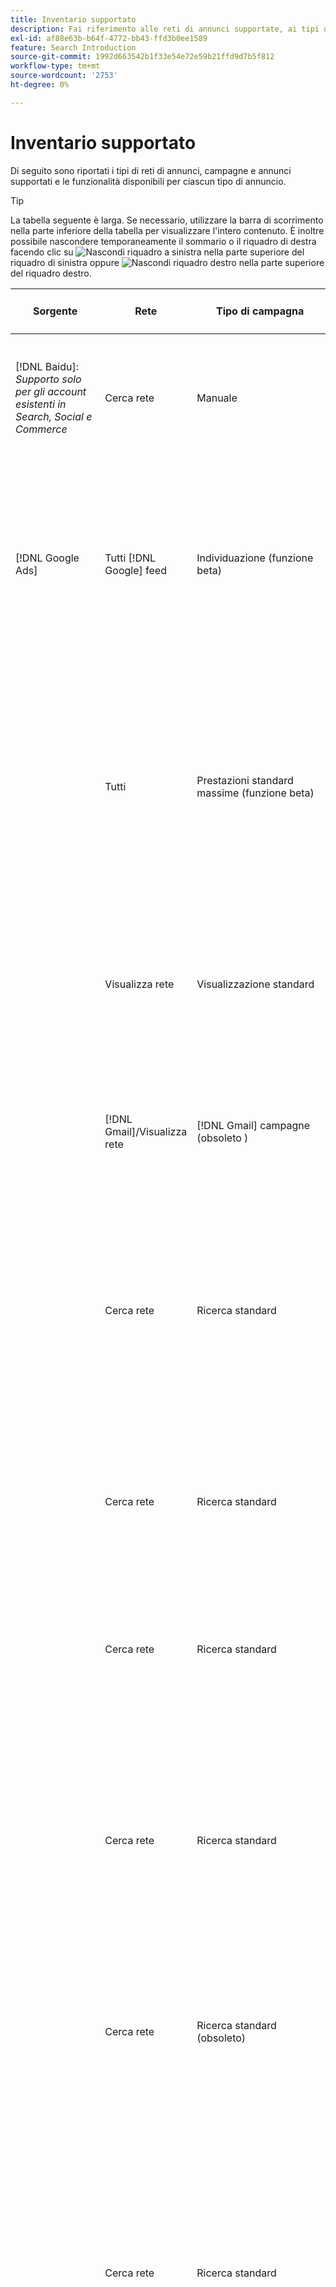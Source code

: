 ```yaml
---
title: Inventario supportato
description: Fai riferimento alle reti di annunci supportate, ai tipi di campagne e ai tipi di annunci.
exl-id: af88e63b-b64f-4772-bb43-ffd3b0ee1589
feature: Search Introduction
source-git-commit: 1992d663542b1f33e54e72e59b21ffd9d7b5f812
workflow-type: tm+mt
source-wordcount: '2753'
ht-degree: 0%

---
```


# Inventario supportato

Di seguito sono riportati i tipi di reti di annunci, campagne e annunci supportati e le funzionalità disponibili per ciascun tipo di annuncio.

>[!TIP]
>
>La tabella seguente è larga. Se necessario, utilizzare la barra di scorrimento nella parte inferiore della tabella per visualizzare l&#39;intero contenuto. È inoltre possibile nascondere temporaneamente il sommario o il riquadro di destra facendo clic su ![Nascondi riquadro a sinistra](/help/search-social-commerce/assets/hide-left-pane.png "Nascondi riquadro a sinistra") nella parte superiore del riquadro di sinistra oppure ![Nascondi riquadro destro](/help/search-social-commerce/assets/hide-right-pane.png "Nascondi riquadro destro") nella parte superiore del riquadro destro.

| Sorgente | Rete | Tipo di campagna | Tipo di annuncio | Sincronizza e visualizza | Crea/Modifica | Traccia[^1] | Ottimizza | Report[^2] | Supporto Adobe Analytics[^3] |
|----|----|----|----|----|----|----|----|----|----|
| [!DNL Baidu]: *Supporto solo per gli account esistenti in Search, Social e Commerce* | Cerca rete | Manuale | Testo | Automatico tramite API | Utilizzo di [visualizzazioni di gestione delle campagne](/help/search-social-commerce/campaign-management/campaigns/campaign-management-options.md) e [bulksheet](/help/search-social-commerce/campaign-management/bulksheets/bulksheet-about.md) | Sì | Campagne con strategia di offerta CPC manuale | Dati a livello di annuncio | Dati di Analytics per Ricerca, Social e Commerce<br><br>Dati a livello di annuncio da Search, Social e Commerce ad Analytics |
| [!DNL Google Ads] | Tutti [!DNL Google] feed | Individuazione (funzione beta) | Individuazione (annunci a immagine singola)<br><br>Carosello di scoperta (annunci carosello con più immagini) | Automatico tramite API | — | Sì | Solo in portfolio ibridi<br><br>Le offerte e gli obiettivi della strategia di offerta vengono impostati a livello di campagna, insieme ai budget della campagna, in base al tipo di ottimizzazione. | Dati a livello di annuncio | Dati a livello di annuncio per Search, Social e Commerce [utilizzo del codice di tracciamento AMO ID aggiornato](/help/integrations/analytics/ids.md#amo-id-formats)[^4]<br><br>Dati a livello di annuncio da Search, Social e Commerce ad Analytics |
| | Tutti | Prestazioni standard massime (funzione beta) | Tutti i tipi | Automatico tramite API | Creare/modificare una campagna e caricare le risorse nelle impostazioni della campagna in [!UICONTROL Campaigns] > [!UICONTROL Campaigns]<br><br>Sono disponibili solo le impostazioni richieste. Per le impostazioni facoltative e i gruppi di voci, accedere a [!DNL [!DNL Google Ads] Ads]. | Sì | Solo in portfolio ibridi<br><br>Gli obiettivi della strategia di offerta sono fissati a livello di campagna, insieme ai budget della campagna. | Dati a livello di campagna<br><br>I dati per l’elenco dei gruppi non sono disponibili e la rete di annunci non fornisce dati a livello di annuncio. | Dati di Analytics per Ricerca, Social e Commerce<br><br>Dati a livello di campagna da Search, Social e Commerce ad Analytics. Richiede l&#39;aggiornamento [Codice di tracciamento AMO ID](/help/integrations/analytics/ids.md#amo-id-formats). |
| | Visualizza rete | Visualizzazione standard | Immagine | Automatico tramite API | Modifica URL e stato solo tramite [bulksheet](/help/search-social-commerce/campaign-management/bulksheets/bulksheet-about.md) | Sì, quando aggiungi manualmente i tag di tracciamento dei clic ai modelli di tracciamento all’interno della rete di annunci | — | Dati a livello di annuncio, ma nessun dato view-through | Dati di Analytics per Ricerca, Social e Commerce<br><br>Dati a livello di annuncio da Search, Social e Commerce ad Analytics, ma non dati view-through |
| | [!DNL Gmail]/Visualizza rete | [!DNL Gmail] campagne (obsoleto ) | [!DNL Gmail] | — | — | — | — | Solo dati a livello di campagna legacy | Dati Analytics legacy per ricerca, social e commerce<br><br>Dati legacy a livello di campagna da Search, Social e Commerce ad Analytics |
| | Cerca rete | Ricerca standard | Solo chiamata | Automatico tramite API | Utilizzo di [visualizzazioni di gestione delle campagne](/help/search-social-commerce/campaign-management/campaigns/campaign-management-options.md) | Sì, utilizzando il suffisso della pagina di destinazione a livello di account e il modello di tracciamento o aggiungendoli manualmente a livello di annuncio in [!DNL [!DNL Google Ads] Annunci] Manager | — | Visualizzazioni a livello di gruppo di annunci e clic solo dalla rete di annunci; nessun ricavo | — |
| | Cerca rete | Ricerca standard | \[Expanded\] Ricerca dinamica Tipo creativo &quot;Edsa&quot; | Automatico tramite API | Utilizzo di [visualizzazioni di gestione delle campagne](/help/search-social-commerce/campaign-management/campaigns/campaign-management-options.md) e [bulksheet](/help/search-social-commerce/campaign-management/bulksheets/bulksheet-about.md) | Sì | Sì<br><br>Per i gruppi di annunci quando la campagna specifica un dominio del sito web; in caso contrario, per i target di ricerca dinamica. | Dati a livello di campagna e di gruppo di annunci<br><br>La rete di annunci non fornisce dati a livello di annuncio. | Dati di Analytics per Ricerca, Social e Commerce<br><br>Dati a livello di campagna e di gruppo di annunci da Search, Social &amp; Commerce ad Analytics |
| | Cerca rete | Ricerca standard | Testo espanso (obsoleto a giugno 2022) | Automatico tramite API | Eliminazione tramite [visualizzazioni di gestione delle campagne](/help/search-social-commerce/campaign-management/campaigns/campaign-management-options.md), [bulksheet](/help/search-social-commerce/campaign-management/bulksheets/bulksheet-about.md), e [feed gestione inventario](/help/search-social-commerce/campaign-management/inventory-feeds/inventory-feeds-about.md) | Sì | — | Dati a livello di annuncio | Dati di Analytics per Ricerca, Social e Commerce<br><br>Dati a livello di annuncio da Search, Social e Commerce ad Analytics |
| | Cerca rete | Ricerca standard | Ricerca reattiva | Automatico tramite API | Utilizzo di [visualizzazioni di gestione delle campagne](/help/search-social-commerce/campaign-management/campaigns/campaign-management-options.md), [bulksheet](/help/search-social-commerce/campaign-management/bulksheets/bulksheet-about.md), e [feed gestione inventario](/help/search-social-commerce/campaign-management/inventory-feeds/inventory-feeds-about.md) | Sì | Sì | Dati a livello di annuncio per tutti gli elementi pubblicitari disponibili<br><br><b>Nota:</b> [!DNL [!DNL Google Ads] Ads] non fornisce dati al di fuori dei suoi editor nativi sulle combinazioni di testo visualizzate come annunci. Per ulteriori informazioni sul reporting per ogni combinazione di testo, vedi [[!DNL [!DNL Google Ads] Annunci] documentazione](https://support.google.com/google-ads/answer/7684791). | Dati di Analytics per Ricerca, Social e Commerce<br><br>Dati a livello di annuncio da Search, Social e Commerce ad Analytics |
| | Cerca rete | Ricerca standard (obsoleto) | Testo | Automatico tramite API | Modifiche di stato agli annunci esistenti solo utilizzando [bulksheet](/help/search-social-commerce/campaign-management/bulksheets/bulksheet-about.md) | Sì | Sì | Dati a livello di annuncio | Dati di Analytics per Ricerca, Social e Commerce<br><br>Dati a livello di annuncio da Search, Social e Commerce ad Analytics |
| | Cerca rete | Ricerca standard | <i>Estensione annuncio:</i><br><br>Sitelink (a livello di account, campagna e gruppo di annunci) | Automatico tramite API | Utilizzo di [visualizzazioni di gestione delle campagne](/help/search-social-commerce/campaign-management/campaigns/campaign-management-options.md) e [bulksheet](/help/search-social-commerce/campaign-management/bulksheets/bulksheet-about.md) | —<br><br>I sitelink hanno un campo &quot;Modello di tracciamento&quot;, ma Search, Social &amp; Commerce mappa i clic e le conversioni risultanti nella parola chiave associata, non nel singolo sitelink. | — Search, Social e Commerce non vengono ottimizzati per il sitelink. Viene invece ottimizzato in base alla parola chiave associata all’annuncio in cui è incluso il sitelink. | —<br><br>Sono disponibili dati per la parola chiave associata. In entrata [!DNL Google Ads], è possibile visualizzare i dati sulle prestazioni a livello di sitelink sul [!DNL Campaigns] scheda > [!DNL Ad Extensions] scheda.<br><br>Per vedere quali singole conversioni sono risultate da un clic su un sitelink, genera un [Rapporto di transazione](/help/search-social-commerce/reports/management/basic-advanced/transaction-report.md). Il [!UICONTROL Link Type] il valore della colonna per un sitelink è <code>sl:&lt;sitelink text=&quot;&quot;></code>, ad esempio sl:Consulta Offerte correnti. | Dati per la parola chiave associata solo da Search, Social e Commerce ad Analytics |
| | Cerca rete | Ricerca standard | <i>Altre estensioni annuncio:</i><br><br>Estensione didascalia<br><br>Estensione posizione<br><br>Estensione telefonica | Automatico tramite API | Gestire il callout e le estensioni telefoniche tramite [visualizzazioni di gestione delle campagne](/help/search-social-commerce/campaign-management/campaigns/campaign-management-options.md).<br><br>Le estensioni della posizione non sono disponibili; le associazioni di estensione della posizione esistenti sono sincronizzate ma possono essere eliminate solo. | —<br><br>I sitelink hanno un campo &quot;Modello di tracciamento&quot;, ma Search, Social &amp; Commerce mappa i clic e le conversioni risultanti nella parola chiave associata, non nel singolo sitelink.<br><br>Gli altri tipi di estensioni degli annunci non hanno un URL da monitorare e Search, Social e Commerce non possono mappare i dati di conversione su di essi. | — | —<br><br>[!DNL Google Ads] mappa i clic su un’estensione dell’annuncio alla parola chiave associata all’annuncio in cui l’estensione è inclusa.<br><br>In Search, Social e Commerce non sono disponibili dati sui costi o sui clic a livello di estensione. In entrata [!DNL Google Ads], puoi visualizzare i dati relativi ai costi e fare clic su di essi a livello di estensione nella [!DNL Campaigns] scheda > [!DNL Ad Extensions] scheda.<br><br>Per vedere quali singole conversioni sono risultate da un clic su un Sitelink, genera un [Rapporto di transazione](/help/search-social-commerce/reports/management/basic-advanced/transaction-report.md). Il [!UICONTROL Link Type] colonna per un sitelink è <code>sl:&lt;sitelink text=&quot;&quot;></code>, ad esempio sl:Consulta Offerte correnti. | Dati per la parola chiave associata solo da Search, Social e Commerce ad Analytics |
| | Rete acquisti | Acquisti standard | Acquisti di prodotti (tipo creativo &quot;Product&quot;) | Automatico tramite API | La copia dell’annuncio viene generata automaticamente per i gruppi di prodotti nel gruppo di annunci. Modifica lo stato dell’annuncio solo utilizzando [bulksheet](/help/search-social-commerce/campaign-management/bulksheets/bulksheet-about.md) e [feed gestione inventario](/help/search-social-commerce/campaign-management/inventory-feeds/inventory-feeds-about.md)<br><br>Puoi creare le campagne principali, i gruppi di annunci e i gruppi di prodotti e modificarne solo lo stato utilizzando [visualizzazioni di gestione delle campagne](/help/search-social-commerce/campaign-management/campaigns/campaign-management-options.md), [bulksheet](/help/search-social-commerce/campaign-management/bulksheets/bulksheet-about.md) e [feed gestione inventario](/help/search-social-commerce/campaign-management/inventory-feeds/inventory-feeds-about.md). | Sì, quando aggiungi manualmente i tag di tracciamento dei clic ai modelli di tracciamento all’interno della rete di annunci | Sì | Dati a livello di campagna, gruppo di annunci e gruppo di prodotti [!DNL Google Ads] non fornisce dati sulle prestazioni a livello di annuncio per le campagne di acquisto. | Dati di Analytics per Ricerca, Social e Commerce<br><br>Dati a livello di campagna, gruppo di annunci e gruppo di prodotti da Search, Social &amp; Commerce ad Analytics |
| | [!DNL YouTube] | Video | Video | Richiede [consenso](/help/search-social-commerce/tools/sync-inventory.md); tramite API<br><br>Solo dettagli annuncio di base, senza miniature | — | Sì, quando aggiungi manualmente i tag di tracciamento dei clic ai modelli di tracciamento all’interno della rete di annunci | Campagne con [!UICONTROL Maximize Conversions] strategia d&#39;offerta solo per i portafogli ibridi<br><br>Il portfolio ibrido deve includere solo [!DNL YouTube] campagne. | Dati a livello di campagna e di gruppo di annunci<br><br>La rete di annunci non fornisce dati a livello di annuncio. | Dati di Analytics per Ricerca, Social e Commerce<br><br>Dati a livello di campagna e di gruppo di annunci da Search, Social &amp; Commerce ad Analytics |
| [!DNL Microsoft Advertising] | Tutti | Prestazioni standard massime (funzione beta in Search, Social e Commerce) | Tutti i tipi | Automatico tramite API | Creare/modificare una campagna senza gruppi di risorse in [!UICONTROL Campaigns] > [!UICONTROL Campaigns].<br><br>Sono disponibili solo le impostazioni richieste. Per le impostazioni facoltative e i gruppi di voci, accedere a [!DNL [!DNL Microsoft Advertising] Ads]. | Sì | Solo in portfolio ibridi<br><br>Gli obiettivi della strategia di offerta sono fissati a livello di campagna, insieme ai budget della campagna. | Dati a livello di campagna<br><br>I dati per l’elenco dei gruppi non sono disponibili e la rete di annunci non fornisce dati a livello di annuncio. | — |
|  | Audience Network | Tipi di campagne del pubblico:<br><br>&quot;[!UICONTROL Audience (image)]&quot; e &quot;[!UICONTROL Audience] (feed)&quot;) | Reattivo<br><br>Include annunci basati su immagini e annunci basati su feed di prodotto solo per la rete di pubblico | Automatico tramite API | Utilizzo di [visualizzazioni di gestione delle campagne](/help/search-social-commerce/campaign-management/campaigns/campaign-management-options.md) e [bulksheet](/help/search-social-commerce/campaign-management/bulksheets/bulksheet-about.md) | Sì | Campagne CPC (eCPC) avanzate; campagne con [!UICONTROL Maximize Conversions] strategia d&#39;offerta nei portafogli ibridi | Dati a livello di annuncio | Dati di Analytics per Ricerca, Social e Commerce<br><br>Dati a livello di annuncio da Search, Social e Commerce ad Analytics |
|  | Audience Network | [!UICONTROL Audience Video] | Reattivo | Automatico tramite API | Puoi creare campagne e gruppi di annunci principali utilizzando [visualizzazioni di gestione delle campagne](/help/search-social-commerce/campaign-management/campaigns/campaign-management-options.md). | Sì | Sì per campagne CPC (eCPC) avanzate<br><br>Non disponibile per le campagne CPM | Dati a livello di annuncio | Dati di Analytics per Ricerca, Social e Commerce<br><br>Dati a livello di annuncio da Search, Social e Commerce ad Analytics |
|  | Audience Network | [!UICONTROL Audience CTV Video] | Reattivo | Automatico tramite API | Puoi creare campagne e gruppi di annunci principali utilizzando [visualizzazioni di gestione delle campagne](/help/search-social-commerce/campaign-management/campaigns/campaign-management-options.md). | Sì | Sì per campagne CPC (eCPC) avanzate<br><br>Non disponibile per le campagne CPM | Dati a livello di annuncio | Dati di Analytics per Ricerca, Social e Commerce<br><br>Dati a livello di annuncio da Search, Social e Commerce ad Analytics |
| | Audience Network | Ricerca | Annunci di testo espansi con &quot;[!DNL Prefer Audience Ad Format]&quot; selezionato/i | Automatico tramite API | Utilizzo di [visualizzazioni di gestione delle campagne](/help/search-social-commerce/campaign-management/campaigns/campaign-management-options.md)<br><br>Nessun supporto per le estensioni per annunci di immagini | Sì | Sì | Dati a livello di annuncio | Dati di Analytics per Ricerca, Social e Commerce<br><br>Dati a livello di annuncio da Search, Social e Commerce ad Analytics |
| | Reti di pubblico e di ricerca | Brand shopping (funzione beta in Search, Social e Commerce) | Prodotto | Automatico tramite API | Puoi creare la campagna principale, il gruppo di annunci e i gruppi di prodotti utilizzando [visualizzazioni di gestione delle campagne](/help/search-social-commerce/campaign-management/campaigns/campaign-management-options.md). | Sì | Sì | Dati a livello di gruppo di prodotti | Dati di Analytics per Ricerca, Social e Commerce<br><br>Dati a livello di gruppo di prodotti da Search, Social e Commerce ad Analytics |
| | [!DNL Microsoft Store] | Annuncio store (funzione beta in Search, Social e Commerce) | Prodotto | Automatico tramite API a | Puoi creare la campagna principale, il gruppo di annunci e i gruppi di prodotti utilizzando [visualizzazioni di gestione delle campagne](/help/search-social-commerce/campaign-management/campaigns/campaign-management-options.md). | Sì | Sì per [!UICONTROL Manual CPC] campagne. <br><br>Non disponibile per [!UICONTROL Manual CPA] campagne. | Dati a livello di gruppo di prodotti | Dati di Analytics per Ricerca, Social e Commerce<br><br>Dati a livello di gruppo di prodotti da Search, Social e Commerce ad Analytics |
| | Cerca rete | Ricerca | \[Espansa\] Ricerca dinamica | Automatico tramite API | Utilizzo di [visualizzazioni di gestione delle campagne](/help/search-social-commerce/campaign-management/campaigns/campaign-management-options.md) e [bulksheet](/help/search-social-commerce/campaign-management/bulksheets/bulksheet-about.md) | Sì | Sì | Dati a livello di annuncio | Dati di Analytics per Ricerca, Social e Commerce<br><br>Dati a livello di annuncio da Search, Social e Commerce ad Analytics |
| | Cerca rete | Ricerca | Testo espanso (obsoleto a febbraio 2023) | Automatico tramite API | Modifica lo stato solo per gli annunci esistenti utilizzando [visualizzazioni di gestione delle campagne](/help/search-social-commerce/campaign-management/campaigns/campaign-management-options.md), [bulksheet](/help/search-social-commerce/campaign-management/bulksheets/bulksheet-about.md), e [feed gestione inventario](/help/search-social-commerce/campaign-management/inventory-feeds/inventory-feeds-about.md) | Sì | Sì | Dati a livello di annuncio | Dati di Analytics per Ricerca, Social e Commerce<br><br>Dati a livello di annuncio da Search, Social e Commerce ad Analytics |
| | Cerca rete | Ricerca | Multimedia | Automatico tramite API | Utilizzo di [visualizzazioni di gestione delle campagne](/help/search-social-commerce/campaign-management/campaigns/campaign-management-options.md). Modifica il supporto anche per stato e URL solo in [bulksheet](/help/search-social-commerce/campaign-management/bulksheets/bulksheet-about.md) | Sì | Sì | Dati a livello di annuncio | Dati di Analytics per Ricerca, Social e Commerce<br><br>Dati a livello di annuncio da Search, Social e Commerce ad Analytics |
| | Cerca rete | Ricerca | Ricerca reattiva | Automatico tramite API | Utilizzo di [visualizzazioni di gestione delle campagne](/help/search-social-commerce/campaign-management/campaigns/campaign-management-options.md), [bulksheet](/help/search-social-commerce/campaign-management/bulksheets/bulksheet-about.md), e [feed gestione inventario](/help/search-social-commerce/campaign-management/inventory-feeds/inventory-feeds-about.md) | Sì | Sì | Dati a livello di annuncio | Dati di Analytics per Ricerca, Social e Commerce<br><br>Dati a livello di annuncio da Search, Social e Commerce ad Analytics |
| | Cerca rete | Ricerca | Testo standard (obsoleto nel 2017) | Automatico tramite API | Modifica solo con [visualizzazioni di gestione delle campagne](/help/search-social-commerce/campaign-management/campaigns/campaign-management-options.md) e [bulksheet](/help/search-social-commerce/campaign-management/bulksheets/bulksheet-about.md) | Sì | Sì | Dati a livello di annuncio | Dati di Analytics per Ricerca, Social e Commerce<br><br>Dati a livello di annuncio da Search, Social e Commerce ad Analytics |
| | Cerca rete | Ricerca standard | <i>Estensione annuncio:</i><br><br>Sitelink (a livello di campagna) | Automatico tramite API | Utilizzo di [visualizzazioni di gestione delle campagne](/help/search-social-commerce/campaign-management/campaigns/campaign-management-options.md) e [bulksheet](/help/search-social-commerce/campaign-management/bulksheets/bulksheet-about.md) | —<br><br>I sitelink a livello di campagna hanno un &quot;[!UICONTROL Tracking Template]&quot;, ma Search, Social &amp; Commerce mappa i clic e le conversioni risultanti nella parola chiave associata, non nel singolo sitelink. | —<br><br>Search, Social e Commerce non vengono ottimizzati per il sitelink. Viene invece ottimizzato in base alla parola chiave associata all’annuncio in cui è incluso il sitelink. | —<br><br>Sono disponibili dati per la parola chiave associata. Per i dati sulle prestazioni a livello di sitelink, utilizza [!DNL Microsoft Advertising] editor di annunci.<br><br>Per vedere quali singole conversioni sono risultate da un clic su un sitelink, genera un [Rapporto di transazione](/help/search-social-commerce/reports/management/basic-advanced/transaction-report.md)Rapporto. Il [!UICONTROL Link Type] colonna per un sitelink è <code>sl:&lt;sitelink text=&quot;&quot;></code>, ad esempio sl:Consulta Offerte correnti. | Dati per la parola chiave associata solo da Search, Social e Commerce ad Analytics |
| | Rete acquisti | Acquisti standard | Prodotto | Automatico tramite API | Righe promozione che utilizzano [visualizzazioni di gestione delle campagne](/help/search-social-commerce/campaign-management/campaigns/campaign-management-options.md) e [bulksheet](/help/search-social-commerce/campaign-management/bulksheets/bulksheet-about.md); gli annunci vengono generati automaticamente. Puoi creare la campagna principale, il gruppo di annunci e i gruppi di prodotti utilizzando [visualizzazioni di gestione delle campagne](/help/search-social-commerce/campaign-management/campaigns/campaign-management-options.md), [bulksheet](/help/search-social-commerce/campaign-management/bulksheets/bulksheet-about.md), e [feed gestione inventario](/help/search-social-commerce/campaign-management/inventory-feeds/inventory-feeds-about.md). | Sì, quando aggiungi manualmente i tag di tracciamento dei clic ai modelli di tracciamento all’interno della rete di annunci | Sì | Dati a livello di annuncio<br><br>Per vedere quali singole conversioni sono risultate da un clic su un annuncio, genera un [Rapporto di transazione](/help/search-social-commerce/reports/management/basic-advanced/transaction-report.md); il [!UICONTROL Link Type] colonna per un elenco di prodotti è `pla:&lt;product ID&gt;`, ad esempio pla:8525822. | Dati di Analytics per Ricerca, Social e Commerce<br><br>Dati a livello di annuncio da Search, Social e Commerce ad Analytics |
| | Shopping: Shopping intelligente | Smart Shopping (funzione beta in Search, Social e Commerce) | Prodotto | Automatico tramite API per impostazione predefinita, ma può essere [opt-out](/help/search-social-commerce/tools/sync-inventory.md) | — | Sì, quando aggiungi manualmente i tag di tracciamento dei clic ai modelli di tracciamento all’interno della rete di annunci | Cerca nelle campagne con [!UICONTROL Maximize Conversion Value] e [!UICONTROL tROAS] strategie di offerta solo nei portfolio ibridi<br><br>L&#39;obiettivo deve includere solo [!DNL Adobe] e il caricamento degli obiettivi di Search, Social e Commerce in [!DNL Microsoft Advertising]. | Dati a livello di annuncio<br><br>Per vedere quali singole conversioni sono risultate da un clic su un annuncio, genera un [Rapporto di transazione](/help/search-social-commerce/reports/management/basic-advanced/transaction-report.md); il [!UICONTROL Link Type] colonna per un elenco di prodotti è `pla:&lt;product ID&gt;`, ad esempio pla:8525822. | Dati di Analytics per Ricerca, Social e Commerce<br><br>Dati a livello di annuncio da Search, Social e Commerce ad Analytics |
| [!DNL Naver] | Cerca rete | Sito Web | Testo | —<br><br>Nessuna sincronizzazione, ma puoi replicare manualmente la struttura dell’account e caricare metriche del traffico giornaliero per l’attribuzione di reporting e conversione<br><br>Consulta &quot;[Implementare [!DNL Naver] account di solo tracciamento](/help/search-social-commerce/campaign-management/naver-tracking-only-account-implement.md).&quot; | —<br><br>Puoi replicare/modificare manualmente la struttura dei conti utilizzando [modelli di bulksheet](/help/search-social-commerce/campaign-management/bulksheets/bulksheet-about.md). | Sì, quando aggiungi tag di tracciamento dei clic alle impostazioni delle parole chiave all’interno della rete di annunci | —<br><br>Nessuna offerta | Dati a livello di annuncio | Dati di Analytics per Ricerca, Social e Commerce, ma non viceversa |
| [!DNL Pinterest] (Supporto sincronizzazione terminato nel 2022) | Cerca rete | Campagne di traffico con solo posizionamenti di ricerca e gruppi di annunci con targeting per parole chiave | Spillo promosso | —<br><br>Le informazioni dell’account legacy fino al 21 luglio 2022 sono disponibili in sola lettura. | — | — | — | impression e clic legacy a livello di annuncio solo da Pinterest, ma senza ricavi, sincronizzati fino al 21 luglio 2022. | Dati di Analytics per Ricerca, Social e Commerce, ma non viceversa |
| [!DNL Yahoo! Display Network] | Visualizza rete | Visualizzazione | Banner, immagine reattiva | Automatico tramite API, ma di sola lettura | — | Sì, quando aggiungi manualmente i tag di tracciamento dei clic ai modelli di tracciamento all’interno della rete di annunci | Campagne con [!UICONTROL Manual CPC] solo strategia di offerta<br><br>La stessa offerta viene applicata a tutti gli annunci di un gruppo di annunci. | Dati a livello di annuncio | Dati di Analytics per Ricerca, Social e Commerce<br><br>Dati a livello di annuncio da Search, Social e Commerce ad Analytics |
| | Cerca rete | Ricerca | Testo (lungo e corto) | Automatico tramite API | — | Sì, quando aggiungi manualmente i tag di tracciamento dei clic ai modelli di tracciamento all’interno della rete di annunci | Campagne con strategia di offerta CPC manuale<br><br>La stessa offerta viene applicata a tutti gli annunci di un gruppo di annunci. | Dati a livello di annuncio | Dati di Analytics per Ricerca, Social e Commerce<br><br>Dati a livello di annuncio da Search, Social e Commerce ad Analytics |
| [!DNL Yahoo! Japan Ads] | Cerca rete | Ricerca sponsorizzata | Testo esteso<br><br>(Solo per annunci legacy; obsoleto a settembre 2022 al posto della ricerca responsive) | Automatico tramite API | Elimina solo tramite [visualizzazioni di gestione delle campagne](/help/search-social-commerce/campaign-management/campaigns/campaign-management-options.md), [bulksheet](/help/search-social-commerce/campaign-management/bulksheets/bulksheet-about.md), e [feed gestione inventario](/help/search-social-commerce/campaign-management/inventory-feeds/inventory-feeds-about.md) | Sì | Campagne con [!UICONTROL Manual CPC] solo strategia di offerta | Dati a livello di annuncio | Dati di Analytics per Ricerca, Social e Commerce<br><br>Dati a livello di annuncio da Search, Social e Commerce ad Analytics |
| | Cerca rete | Ricerca sponsorizzata | Ricerca reattiva | Automatico tramite API | — | Sì, quando aggiungi manualmente i tag di tracciamento dei clic all’interno della rete di annunci | Campagne con [!UICONTROL Manual CPC] solo strategia di offerta | Dati a livello di annuncio | Dati di Analytics per Ricerca, Social e Commerce<br><br>Dati a livello di annuncio da Search, Social e Commerce ad Analytics |
| | Cerca rete | Ricerca sponsorizzata | Annunci di testo standard (obsoleto nel 2017) | Automatico tramite API | Elimina solo tramite [bulksheet](/help/search-social-commerce/campaign-management/bulksheets/bulksheet-about.md) | Sì | Campagne con [!UICONTROL Manual CPC] solo strategia di offerta | Dati a livello di annuncio | Dati di Analytics per Ricerca, Social e Commerce<br><br>Dati a livello di annuncio da Search, Social e Commerce ad Analytics |
| [!DNL Yahoo Native] (Supporto sincronizzazione terminato nel 2022) | Rete nativa | Nativa | Testo | —<br><br>Le informazioni dell’account legacy fino al 10 marzo 2022 sono disponibili in sola lettura. | — | — | — | —<br><br>Dati legacy a livello di annuncio sincronizzati fino al 10 marzo 2022. | Dati di Analytics per Ricerca, Social e Commerce, ma non viceversa |
| [!DNL Yandex] | Cerca rete | Ricerca | Testo | Automatico tramite API | Utilizzo di [visualizzazioni di gestione delle campagne](/help/search-social-commerce/campaign-management/campaigns/campaign-management-options.md), [bulksheet](/help/search-social-commerce/campaign-management/bulksheets/bulksheet-about.md), e [feed gestione inventario](/help/search-social-commerce/campaign-management/inventory-feeds/inventory-feeds-about.md) | Sì | Campagne con strategia di offerta CPC | Dati a livello di annuncio | Dati di Analytics per Ricerca, Social e Commerce<br><br>Dati a livello di annuncio da Search, Social e Commerce ad Analytics |
| | Visualizza rete | Visualizzazione/Contenuto | Testo | Automatico tramite API | Utilizzo di [visualizzazioni di gestione delle campagne](/help/search-social-commerce/campaign-management/campaigns/campaign-management-options.md), [bulksheet](/help/search-social-commerce/campaign-management/bulksheets/bulksheet-about.md), e [feed gestione inventario](/help/search-social-commerce/campaign-management/inventory-feeds/inventory-feeds-about.md) | Sì | Campagne con strategia di offerta CPC | Dati a livello di annuncio | Dati di Analytics per Ricerca, Social e Commerce<br><br>Dati a livello di annuncio da Search, Social e Commerce ad Analytics |

[^1]: per la maggior parte delle reti e dei tipi di campagne pubblicitarie, quando abiliti il &quot;[!UICONTROL EF Redirect]&quot; e &quot;[!UICONTROL Auto Upload]&quot;impostazioni di tracciamento per una campagna attiva (impostate a livello di campagna o ereditate dalle impostazioni dell’account), Search, Social e Commerce crea e carica automaticamente gli URL di tracciamento per i componenti del gruppo di annunci nella rete di annunci ogni volta che si sincronizza con essa. In caso contrario, devi generare URL di tracciamento e aggiungerli alle impostazioni dell’account, della campagna o del componente della campagna. Consulta &quot;[Quando e come generare URL di tracciamento dei clic per rete di annunci e oggetto](/help/search-social-commerce/tracking/click-tracking-ways-to-generate.md).&quot;

[^2]: consulta &quot;Tipi di portfolio idonei per strategia di offerta della campagna&quot; nella Guida all’ottimizzazione, accessibile da Search, Social e Commerce.

[^3]: richiede un’integrazione con Adobe Analytics. Consulta &quot;[Panoramica di Analytics, ad Adobe Advertising](https://experienceleague.adobe.com/docs/advertising/integrations/analytics/overview.html).&quot;

[^4]: [!DNL Analytics] I dati vengono inviati a Search, Social e Commerce utilizzando il parametro di tracciamento dell’AMO ID aggiornato (che inizia con `s_kwcid`), indipendentemente dal formato AMO ID normalmente utilizzato per l’account. Se utilizzi normalmente la versione precedente dell’AMO ID, ti consigliamo di effettuare l’aggiornamento al nuovo formato AMO ID per una migliore esperienza. Tuttavia, anche se i dati relativi a clic/costi e ricavi vengono tracciati utilizzando AMO ID diversi, entrambi i set di dati sono completamente classificati e aggregati nella stessa campagna e nello stesso account.
